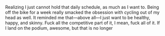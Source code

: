 Realizing I just cannot hold that daily schedule, as much as I want to. Being off the bike for a week really smacked the obsession with cycling out of my head as well. It reminded me that—above all—I just want to be healthy, happy, and skinny. Fuck all the competitive part of it, I mean, fuck all of it. If I land on the podium, awesome, but that is no longer 